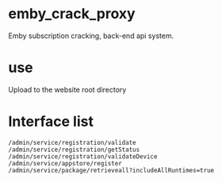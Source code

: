 # emby_crack_proxy
Emby subscription cracking, back-end api system.

# use
Upload to the website root directory

# Interface list
```
/admin/service/registration/validate
/admin/service/registration/getStatus
/admin/service/registration/validateDevice
/admin/service/appstore/register
/admin/service/package/retrieveall?includeAllRuntimes=true
```